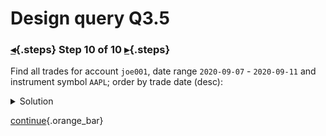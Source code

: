 <div class="top">

# Design query Q3.5
### [◂](command:katapod.loadPage?step9){.steps} Step 10 of 10 [▸](command:katapod.loadPage?finish){.steps}
</div>

Find all trades for account `joe001`, date range `2020-09-07` - `2020-09-11` and instrument symbol `AAPL`; order by trade date (desc):

<details>
  <summary>Solution</summary>

```
SELECT account, 
       TODATE(DATEOF(trade_id)) AS date, 
       trade_id, type, symbol,
       shares, price, amount 
FROM trades_by_a_sd
WHERE account = 'joe001'
  AND symbol = 'AAPL'
  AND trade_id > maxTimeuuid('2020-09-07')
  AND trade_id < minTimeuuid('2020-09-12');
```

</details>

[continue](command:katapod.loadPage?finish){.orange_bar}
